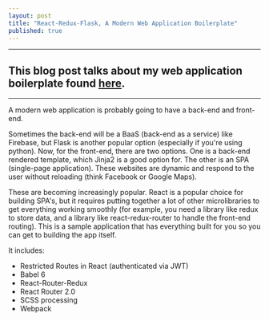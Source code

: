 ```yaml
---
layout: post
title: "React-Redux-Flask, A Modern Web Application Boilerplate"
published: true
---
```



----

This blog post talks about my web application boilerplate found <a target="_blank" href="https://github.com/dternyak/React-Redux-Flask">here</a>.
-----
<hr>

A modern web application is probably going to have a back-end and front-end.

Sometimes the back-end will be a BaaS (back-end as a service) like Firebase, but Flask is another popular option
(especially if you're using python).
Now, for the front-end, there are two options.
One is a back-end rendered template, which Jinja2 is a good option for. The other is an SPA (single-page application). These websites are dynamic and respond to the user without reloading (think Facebook or Google Maps).

These are becoming increasingly popular.
React is a popular choice for building SPA's, but it requires putting together a lot of other microlibraries to get everything working smoothly (for example, you need a library like redux to store data, and a library like react-redux-router to handle the front-end routing).
This is a sample application that has everything built for you so you can get to building the app itself.

It includes:

- Restricted Routes in React (authenticated via JWT)
- Babel 6
- React-Router-Redux
- React Router 2.0
- SCSS processing
- Webpack
